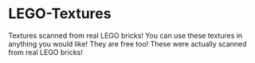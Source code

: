 LEGO-Textures
=============

Textures scanned from real LEGO bricks! You can use these textures in anything you would like! They are free too!
These were actually scanned from real LEGO bricks!
